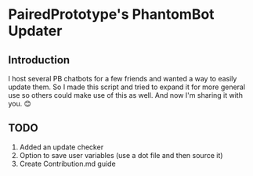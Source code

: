 # PairedPrototype's PhantomBot Updater

## Introduction

I host several PB chatbots for a few friends and wanted a way to easily update them. So I made this script and tried to
expand it for more general use so others could make use of this as well. And now I'm sharing it with you. 😊

## TODO

1. Added an update checker
1. Option to save user variables (use a dot file and then source it)
1. Create Contribution.md guide
